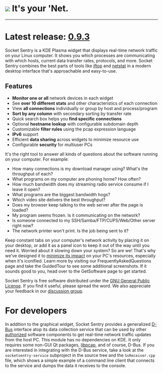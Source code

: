 # [![](http://wiki.socket-sentry.googlecode.com/hg/ScreenshotBanner.png)](http://code.google.com/p/socket-sentry/wiki/GuidedTour) It's your 'Net. #

---

# Latest release: [0.9.3](GetSoftware.md) #

Socket Sentry is a KDE Plasma widget that displays real-time network traffic on your Linux computer. It shows you which processes are communicating with which hosts, current data transfer rates, protocols, and more. Socket Sentry combines the best parts of tools like [iftop](http://www.ex-parrot.com/pdw/iftop) and [netstat](http://en.wikipedia.org/wiki/Netstat) in a modern desktop interface that's approachable and easy-to-use.

## Features ##

  * **Monitor one or all** network devices in each widget
  * See **over 10 different stats** and other characteristics of each connection
  * View **all connections** individually or group by host and process/program
  * **Sort by any column** with secondary sorting by transfer rate
  * Quick search box helps you **find specific connections**
  * Optional **hostname lookup** with configurable subdomain depth
  * Customizable **filter rules** using the pcap expression language
  * **IPv6** support
  * Efficient **data sharing** across widgets to minimize resource use
  * Configurable **security** for multiuser PCs

It's the right tool to answer all kinds of questions about the software running on your computer. For example:

  * How many connections is my download manager using? What's the throughput of each?
  * What programs on my computer are phoning home? How often?
  * How much bandwidth does my streaming radio service consume if I leave it open?
  * What programs are the biggest bandwidth hogs?
  * Which video site delivers the best throughput?
  * Does my browser keep talking to the web server after the page is loaded?
  * My program seems frozen. Is it communicating on the network?
  * Is someone connected to my SSH/Samba/FTP/CUPS/Web/Other server right now?
  * The network printer won't print. Is the job being sent to it?

Keep constant tabs on your computer's network activity by placing it on your desktop, or add it as a panel icon to keep it out of the way until you need it. Worried about it slowing down your system? So are we! That's why we've designed it to [minimize its impact](FrequentlyAskedQuestions#How_can_I_reduce_CPU_overhead?.md) on your PC's resources, especially when it's iconified. Learn more by visiting our FrequentlyAskedQuestions page and take the GuidedTour to see some additional screenshots. If it sounds good to you, head over to the GetSoftware page to get started.

Socket Sentry is free software distributed under the [GNU General Public License](http://www.gnu.org/licenses/gpl.html). If you find it useful, please spread the word. We also appreciate your feedback in our [discussion group](http://groups.google.com/group/socket-sentry).

# For developers #

In addition to the graphical widget, Socket Sentry provides a generalized [D-Bus](http://www.freedesktop.org/wiki/Software/dbus) interface atop its data collection service that can be used by other [authorized](FrequentlyAskedQuestions#Security.md) software components to get real-time network traffic updates from the host PC. This module has no dependencies on KDE. It only requires some non-GUI Qt packages, [libpcap](http://www.tcpdump.org/), and of course, D-Bus. If you are interested in integrating with the D-Bus service, take a look at the `socketsentry-service` subproject in the source tree and the `SsReceiver.cpp` file, which shows a simple example of a command line client that connects to the service and dumps the data it receives to the console.

